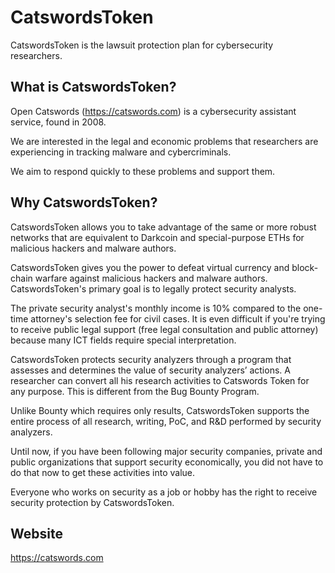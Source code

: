 # CatswordsToken
CatswordsToken is the lawsuit protection plan for cybersecurity researchers.

## What is CatswordsToken?
Open Catswords (https://catswords.com) is a cybersecurity assistant service, found in 2008.

We are interested in the legal and economic problems that researchers are experiencing in tracking malware and cybercriminals.

We aim to respond quickly to these problems and support them.

## Why CatswordsToken?
CatswordsToken allows you to take advantage of the same or more robust networks that are equivalent to Darkcoin and special-purpose ETHs for malicious hackers and malware authors.

CatswordsToken gives you the power to defeat virtual currency and block-chain warfare against malicious hackers and malware authors. CatswordsToken's primary goal is to legally protect security analysts.

The private security analyst's monthly income is 10% compared to the one-time attorney's selection fee for civil cases. It is even difficult if you're trying to receive public legal support (free legal consultation and public attorney) because many ICT fields require special interpretation.

CatswordsToken protects security analyzers through a program that assesses and determines the value of security analyzers’ actions. A researcher can convert all his research activities to Catswords Token for any purpose. This is different from the Bug Bounty Program.

Unlike Bounty which requires only results, CatswordsToken supports the entire process of all research, writing, PoC, and R&D performed by security analyzers.

Until now, if you have been following major security companies, private and public organizations that support security economically, you did not have to do that now to get these activities into value.

Everyone who works on security as a job or hobby has the right to receive security protection by CatswordsToken.

## Website
https://catswords.com

